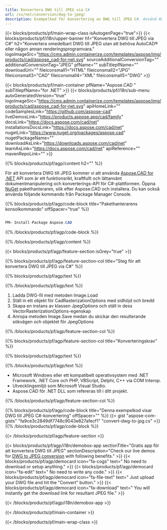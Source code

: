 ```yaml
---
title: Konvertera DWG till JPEG via C# 
url: /sv/net/conversion/dwg-to-jpeg/ 
description: Exempelkod för konvertering av DWG till JPEG C#. Använd API-exempelkod för batch-DWG-filer till JPEG-konvertering inom VB.NET, Asp.NET eller någon .NET-baserad applikation.
---
```


{{< blocks/products/pf/main-wrap-class isAutogenPage="true">}}
{{< blocks/products/pf/i18n/upper-banner h1="Konvertera DWG till JPEG via C#" h2="Konvertera omedelbart DWG till JPEG utan att behöva AutoCAD® eller någon annan renderingsprogramvara." logoImageSrc="https://cms.admin.containerize.com/templates/aspose/img/products/cad/aspose_cad-for-net.svg" sourceAdditionalConversionTag="" additionalConversionTag="JPEG" pfName="" subTitlepfName="" downloadUrl="" fileiconsmall1="HTML" fileiconsmall2="JPG" fileiconsmall3="CAD" fileiconsmall4="XML" fileiconsmall5="DWG" >}}

{{< blocks/products/pf/main-container pfName="Aspose.CAD " subTitlepfName="for .NET" >}}
{{< blocks/products/pf/i18n/sub-menu autoGeneratedVersion="true" logoImageSrc="https://cms.admin.containerize.com/templates/aspose/img/products/cad/aspose_cad-for-net.svg" apiHomeLink="" codeSamplesLink="https://github.com/aspose-cad" liveDemosLink="https://products.aspose.app/cad/family" docsLink="https://docs.aspose.com/cad/net" installationsDocsLink="https://docs.aspose.com/cad/net" nugetLink="https://www.nuget.org/packages/aspose.cad" nugetPackageName="" downloadAsLink="https://downloads.aspose.com/cad/net" learnAsLink="https://docs.aspose.com/cad/net" apiReference="" mavenRepoLink="" >}}

{{% blocks/products/pf/agp/content h2="" %}}

För att konvertera DWG till JPEG kommer vi att använda <a href=https://products.aspose.com/cad/net>Aspose.CAD for .NET</a> API som är ett funktionsrikt, kraftfullt och lättanvänt dokumentmanipulering och konverterings-API för C#-plattformen. Öppna <a href=https://www.nuget.org/packages/aspose.cad>NuGet</a> pakethanteraren, sök efter Aspose.CAD och installera. Du kan också använda följande kommando från Package Manager Console.

{{% blocks/products/pf/agp/code-block title="Pakethanterarens konsolkommando" offSpacer="true" %}}

```cs

PM> Install-Package Aspose.CAD

```

{{% /blocks/products/pf/agp/code-block %}}

{{% /blocks/products/pf/agp/content %}}

{{< blocks/products/pf/agp/feature-section isGrey="true" >}}

{{% blocks/products/pf/agp/feature-section-col title="Steg för att konvertera DWG till JPEG via C#" %}}

{{% blocks/products/pf/agp/text %}}

{{% /blocks/products/pf/agp/text %}}

1. Ladda DWG-fil med metoden Image.Load
1. Ställ in ett objekt för CadRasterizationOptions med sidhöjd och bredd
1. Skapa en instans av klassen JpegOptions och ställ in dess VectorRasterizationOptions-egenskap
1. Anropa metoden Image.Save medan du skickar den resulterande sökvägen och objektet för JpegOptions

{{% /blocks/products/pf/agp/feature-section-col %}}

{{% blocks/products/pf/agp/feature-section-col title="Konverteringskrav" %}}

{{% blocks/products/pf/agp/text %}}

{{% /blocks/products/pf/agp/text %}}

- Microsoft Windows eller ett kompatibelt operativsystem med .NET Framework, .NET Core och PHP, VBScript, Delphi, C++ via COM Interop.
- Utvecklingsmiljö som Microsoft Visual Studio.
- Aspose.CAD för .NET DLL som refereras till i ditt projekt.

{{% /blocks/products/pf/agp/feature-section-col %}}

{{% blocks/products/pf/agp/code-block title="Denna exempelkod visar DWG till JPEG C#-konvertering" offSpacer="" %}}
{{< gist "aspose-com-gists" "fa9ce3c2849df7748c9043e827afecf1" "convert-dwg-to-jpg.cs" >}}
{{% /blocks/products/pf/agp/code-block %}}

{{< /blocks/products/pf/agp/feature-section >}}    

<!-- aboutfile Starts -->

{{< blocks/products/pf/agp/i18n/demobox-app sectionTitle="Gratis app för att konvertera DWG till JPEG" sectionDescription="Check our live demos for [DWG to JPEG conversion](https://products.aspose.app/cad/conversion/dwg-to-jpeg) with following benefits." >}}
        {{< blocks/products/pf/agp/democard icon="fa-cogs" text=" No need to download or setup anything." >}}
        {{< blocks/products/pf/agp/democard icon="fa-edit" text=" No need to write any code." >}}
        {{< blocks/products/pf/agp/democard icon="fa-file-text" text=" Just upload your DWG file and hit the \"Convert\" button." >}}
        {{< blocks/products/pf/agp/democard icon="fa-download" text=" You will instantly get the download link for resultant JPEG file." >}}
 
   
{{< /blocks/products/pf/agp/i18n/demobox-app >}}

<!-- aboutfile Ends -->

{{< /blocks/products/pf/main-container >}}
    
{{< /blocks/products/pf/main-wrap-class >}}